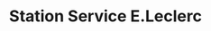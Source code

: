 ---
title: "Station Service E.Leclerc"
url: /surgeres/station-service-e-leclerc/
shop: Gasflaschen
---